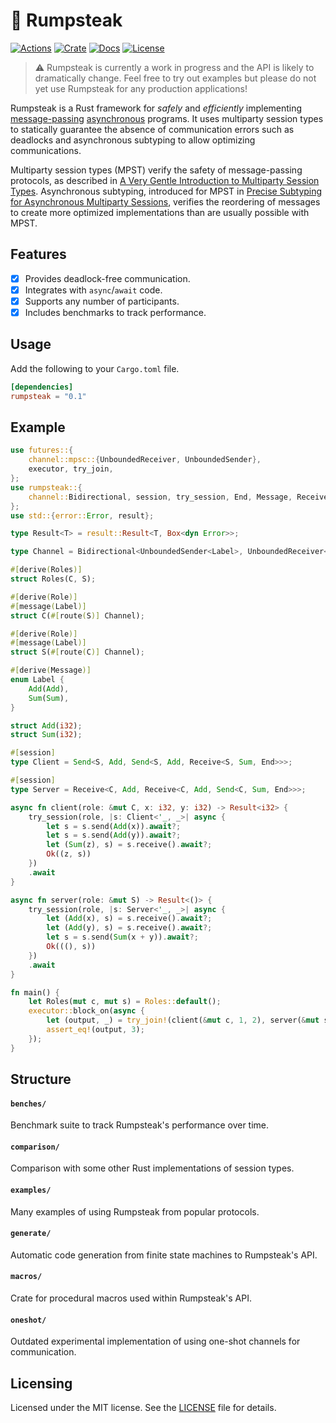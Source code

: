 # :meat_on_bone: Rumpsteak

[![Actions](https://github.com/zakcutner/rumpsteak/workflows/Check/badge.svg)](https://github.com/zakcutner/rumpsteak/actions)
[![Crate](https://img.shields.io/crates/v/rumpsteak)](https://crates.io/crates/rumpsteak)
[![Docs](https://docs.rs/rumpsteak/badge.svg)](https://docs.rs/rumpsteak)
[![License](https://img.shields.io/crates/l/rumpsteak)](LICENSE)

> :warning: Rumpsteak is currently a work in progress and the API is likely to
> dramatically change. Feel free to try out examples but please do not yet use
> Rumpsteak for any production applications!

Rumpsteak is a Rust framework for _safely_ and _efficiently_ implementing
[message-passing](https://doc.rust-lang.org/book/ch16-02-message-passing.html)
[asynchronous](https://rust-lang.github.io/async-book/) programs. It uses
multiparty session types to statically guarantee the absence of communication
errors such as deadlocks and asynchronous subtyping to allow optimizing
communications.

Multiparty session types (MPST) verify the safety of message-passing protocols,
as described in [A Very Gentle Introduction to Multiparty Session
Types](http://mrg.doc.ic.ac.uk/publications/a-very-gentle-introduction-to-multiparty-session-types/main.pdf).
Asynchronous subtyping, introduced for MPST in [Precise Subtyping for
Asynchronous Multiparty
Sessions](http://mrg.doc.ic.ac.uk/publications/precise-subtyping-for-asynchronous-multiparty-sessions/main.pdf),
verifies the reordering of messages to create more optimized implementations
than are usually possible with MPST.

## Features

- [x] Provides deadlock-free communication.
- [x] Integrates with `async`/`await` code.
- [x] Supports any number of participants.
- [x] Includes benchmarks to track performance.

## Usage

Add the following to your `Cargo.toml` file.

```toml
[dependencies]
rumpsteak = "0.1"
```

## Example

```rust
use futures::{
    channel::mpsc::{UnboundedReceiver, UnboundedSender},
    executor, try_join,
};
use rumpsteak::{
    channel::Bidirectional, session, try_session, End, Message, Receive, Role, Roles, Send,
};
use std::{error::Error, result};

type Result<T> = result::Result<T, Box<dyn Error>>;

type Channel = Bidirectional<UnboundedSender<Label>, UnboundedReceiver<Label>>;

#[derive(Roles)]
struct Roles(C, S);

#[derive(Role)]
#[message(Label)]
struct C(#[route(S)] Channel);

#[derive(Role)]
#[message(Label)]
struct S(#[route(C)] Channel);

#[derive(Message)]
enum Label {
    Add(Add),
    Sum(Sum),
}

struct Add(i32);
struct Sum(i32);

#[session]
type Client = Send<S, Add, Send<S, Add, Receive<S, Sum, End>>>;

#[session]
type Server = Receive<C, Add, Receive<C, Add, Send<C, Sum, End>>>;

async fn client(role: &mut C, x: i32, y: i32) -> Result<i32> {
    try_session(role, |s: Client<'_, _>| async {
        let s = s.send(Add(x)).await?;
        let s = s.send(Add(y)).await?;
        let (Sum(z), s) = s.receive().await?;
        Ok((z, s))
    })
    .await
}

async fn server(role: &mut S) -> Result<()> {
    try_session(role, |s: Server<'_, _>| async {
        let (Add(x), s) = s.receive().await?;
        let (Add(y), s) = s.receive().await?;
        let s = s.send(Sum(x + y)).await?;
        Ok(((), s))
    })
    .await
}

fn main() {
    let Roles(mut c, mut s) = Roles::default();
    executor::block_on(async {
        let (output, _) = try_join!(client(&mut c, 1, 2), server(&mut s)).unwrap();
        assert_eq!(output, 3);
    });
}
```

## Structure

#### `benches/`

Benchmark suite to track Rumpsteak's performance over time.

#### `comparison/`

Comparison with some other Rust implementations of session types.

#### `examples/`

Many examples of using Rumpsteak from popular protocols.

#### `generate/`

Automatic code generation from finite state machines to Rumpsteak's API.

#### `macros/`

Crate for procedural macros used within Rumpsteak's API.

#### `oneshot/`

Outdated experimental implementation of using one-shot channels for communication.

## Licensing

Licensed under the MIT license. See the [LICENSE](LICENSE) file for details.
